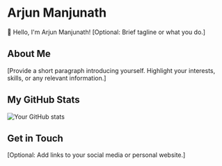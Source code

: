 # Arjun Manjunath

👋 Hello, I'm Arjun Manjunath! [Optional: Brief tagline or what you do.]

## About Me

[Provide a short paragraph introducing yourself. Highlight your interests, skills, or any relevant information.]

## My GitHub Stats

![Your GitHub stats](https://github-readme-stats.vercel.app/api?username=your-username&show_icons=true&theme=dark)

## Get in Touch

[Optional: Add links to your social media or personal website.]


<!---
arjunmnath/arjunmnath is a ✨ special ✨ repository because its `README.md` (this file) appears on your GitHub profile.
You can click the Preview link to take a look at your changes.
--->
